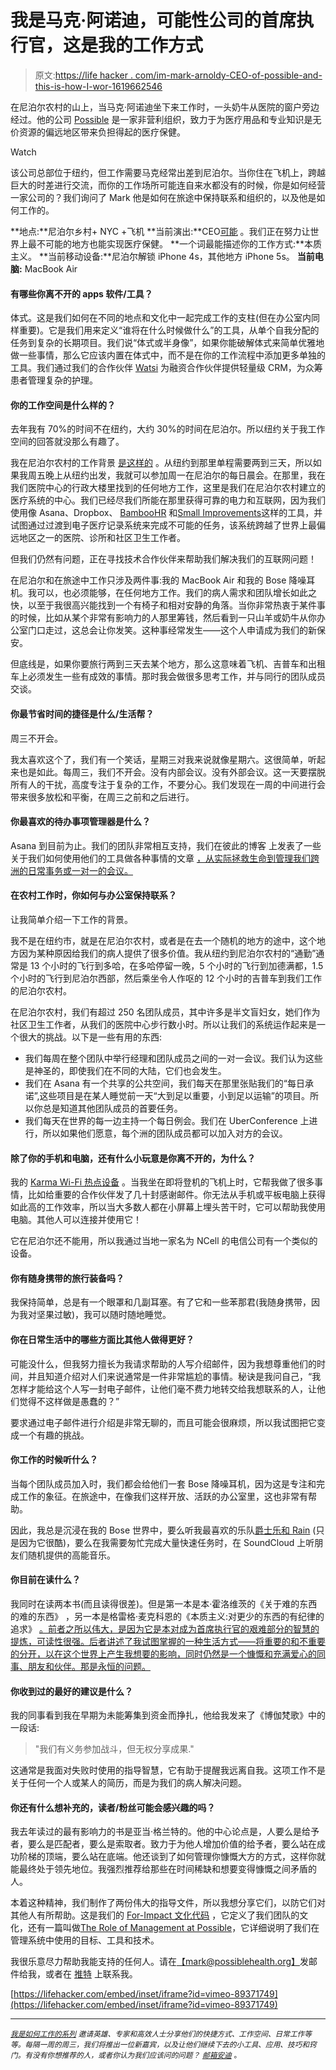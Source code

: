 # 我是马克·阿诺迪，可能性公司的首席执行官，这是我的工作方式

> 原文:[https://life hacker . com/im-mark-arnoldy-CEO-of-possible-and-this-is-how-I-wor-1619662546](https://lifehacker.com/im-mark-arnoldy-ceo-of-possible-and-this-is-how-i-wor-1619662546)

在尼泊尔农村的山上，当马克·阿诺迪坐下来工作时，一头奶牛从医院的窗户旁边经过。他的公司 [Possible](http://possiblehealth.org/) 是一家非营利组织，致力于为医疗用品和专业知识是无价资源的偏远地区带来负担得起的医疗保健。

Watch

该公司总部位于纽约，但工作需要马克经常出差到尼泊尔。当你住在飞机上，跨越巨大的时差进行交流，而你的工作场所可能连自来水都没有的时候，你是如何经营一家公司的？我们询问了 Mark 他是如何在旅途中保持联系和组织的，以及他是如何工作的。

**地点:**尼泊尔乡村+ NYC +飞机
**当前演出:**CEO[可能](http://www.possiblehealth.org/) 。我们正在努力让世界上最不可能的地方也能实现医疗保健。
**一个词最能描述你的工作方式:**本质主义。
**当前移动设备:**尼泊尔解锁 iPhone 4s，其他地方 iPhone 5s。
**当前电脑:** MacBook Air

#### **有哪些你离不开的 apps 软件/工具？**

体式。这是我们如何在不同的地点和文化中一起完成工作的支柱(但在办公室内同样重要)。它是我们用来定义“谁将在什么时候做什么”的工具，从单个自我分配的任务到复杂的长期项目。我们说“体式或半身像”，如果你能破解体式来简单优雅地做一些事情，那么它应该内置在体式中，而不是在你的工作流程中添加更多单独的工具。我们通过我们的合作伙伴 [Watsi](http://bit.ly/PossibleWatsi) 为融资合作伙伴提供轻量级 CRM，为众筹患者管理复杂的护理。

#### 你的工作空间是什么样的？

去年我有 70%的时间不在纽约，大约 30%的时间在尼泊尔。所以纽约关于我工作空间的回答就没那么有趣了。

我在尼泊尔农村的工作背景 [是这样的](http://bit.ly/bhclouds) 。从纽约到那里单程需要两到三天，所以如果我周五晚上从纽约出发，我就可以参加周一在尼泊尔的每日晨会。在那里，我在我们医院中心的行政大楼里找到的任何地方工作，这里是我们在尼泊尔农村建立的医疗系统的中心。我们已经尽我们所能在那里获得可靠的电力和互联网，因为我们使用像 Asana、Dropbox、 [BambooHR](http://www.bamboohr.com/) 和[Small Improvements](https://www.small-improvements.com/)这样的工具，并试图通过过渡到电子医疗记录系统来完成不可能的任务，该系统跨越了世界上最偏远地区之一的医院、诊所和社区卫生工作者。

但我们仍然有问题，正在寻找技术合作伙伴来帮助我们解决我们的互联网问题！

在尼泊尔和在旅途中工作只涉及两件事:我的 MacBook Air 和我的 Bose 降噪耳机。我可以，也必须能够，在任何地方工作。我们的病人需求和团队增长如此之快，以至于我很高兴能找到一个有椅子和相对安静的角落。当你非常热衷于某件事的时候，比如从某个非常有影响力的人那里筹钱，然后看到一只山羊或奶牛从你办公室门口走过，这总会让你发笑。这种事经常发生——这个人申请成为我们的新保安。

但底线是，如果你要旅行两到三天去某个地方，那么这意味着飞机、吉普车和出租车上必须发生一些有成效的事情。那时我会做很多思考工作，并与同行的团队成员交谈。

#### 你最节省时间的捷径是什么/生活帮？

周三不开会。

我太喜欢这个了，我们有一个笑话，星期三对我来说就像星期六。这很简单，听起来也是如此。每周三，我们不开会。没有内部会议。没有外部会议。这一天要摆脱所有人的干扰，高度专注于复杂的工作，不要分心。我们发现在一周的中间进行会带来很多放松和平衡，在周三之前和之后进行。

#### 你最喜欢的待办事项管理器是什么？

Asana 到目前为止。我们的团队非常相互支持，我们在彼此的博客 上发表了一些关于我们如何使用他们的工具做各种事情的文章 [，从实际拯救生命到管理我们跨洲的日常事务或一对一的会议。](http://possiblehealth.org/blog/asana-management-technology-nepal/)

#### 在农村工作时，你如何与办公室保持联系？

让我简单介绍一下工作的背景。

我不是在纽约市，就是在尼泊尔农村，或者是在去一个随机的地方的途中，这个地方因为某种原因给我们的病人提供了很多价值。我从纽约到尼泊尔农村的“通勤”通常是 13 个小时的飞行到多哈，在多哈停留一晚，5 个小时的飞行到加德满都，1.5 个小时的飞行到尼泊尔西部，然后乘坐令人作呕的 12 个小时的吉普车到我们工作的尼泊尔农村。

在尼泊尔农村，我们有超过 250 名团队成员，其中许多是半文盲妇女，她们作为社区卫生工作者，从我们的医院中心步行数小时。所以让我们的系统运作起来是一个很大的挑战。以下是一些有用的东西:

*   我们每周在整个团队中举行经理和团队成员之间的一对一会议。我们认为这些是神圣的，即使我们在不同的大陆，它们也会发生。
*   我们在 Asana 有一个共享的公共空间，我们每天在那里张贴我们的“每日承诺”,这些项目是在某人睡觉前一天“大到足以重要，小到足以运输”的项目。所以你总是知道其他团队成员的首要任务。
*   我们每天在世界的每一边主持一个每日例会。我们在 UberConference 上进行，所以如果他们愿意，每个洲的团队成员都可以加入对方的会议。

#### 除了你的手机和电脑，还有什么小玩意是你离不开的，为什么？

我的 [Karma Wi-Fi 热点设备](https://lifehacker.com/five-best-mobile-hotspots-1523254435) 。当我坐在即将登机的飞机上时，它帮我做了很多事情，比如给重要的合作伙伴发了几十封感谢邮件。你无法从手机或平板电脑上获得如此高的工作效率，所以当大多数人都在小屏幕上埋头苦干时，它可以帮助我使用电脑。其他人可以连接并使用它！

它在尼泊尔还不能用，所以我通过当地一家名为 NCell 的电信公司有一个类似的设备。

#### 你有随身携带的旅行装备吗？

我保持简单，总是有一个眼罩和几副耳塞。有了它和一些苯那君(我随身携带，因为我对坚果过敏)，我可以随时随地睡觉。

#### 你在日常生活中的哪些方面比其他人做得更好？

可能没什么，但我努力擅长为我请求帮助的人写介绍邮件，因为我想尊重他们的时间，并且知道介绍对人们来说通常是一件非常尴尬的事情。秘诀是我问自己，“我怎样才能给这个人写一封电子邮件，让他们毫不费力地转交给我想联系的人，让他们觉得不这样做是愚蠢的？”

要求通过电子邮件进行介绍是非常无聊的，而且可能会很麻烦，所以我试图把它变成一个有趣的挑战。

#### 你工作的时候听什么？

当每个团队成员加入时，我们都会给他们一套 Bose 降噪耳机，因为这是专注和完成工作的象征。在旅途中，在像我们这样开放、活跃的办公室里，这也非常有帮助。

因此，我总是沉浸在我的 Bose 世界中，要么听我最喜欢的乐队[爵士乐和 Rain](http://jazzandrain.com/) (只是因为它很酷)，要么在我需要匆忙完成大量快速任务时，在 SoundCloud 上听朋友们随机提供的高能音乐。

#### 你目前在读什么？

我同时在读两本书(而且读得很差)。但是第一本是本·霍洛维茨的《关于难的东西的难的东西》 ，另一本是格雷格·麦克科恩的《本质主义:对更少的东西的有纪律的追求》 [。前者之所以伟大，是因为它是本对成为首席执行官的艰难部分的智慧的提炼，可读性很强。后者讲述了我试图掌握的一种生活方式——将重要的和不重要的分开，以在这个世界上产生我想要的影响，同时仍然是一个慷慨和充满爱心的同事、朋友和伙伴。那是永恒的问题。](http://www.amazon.com/Essentialism-The-Disciplined-Pursuit-Less/dp/0804137382?asc_campaign=InlineText&asc_refurl=https://lifehacker.com/im-mark-arnoldy-ceo-of-possible-and-this-is-how-i-wor-1619662546&asc_source=&tag=kinjalifehackerlink-20)

#### 你收到过的最好的建议是什么？

我的同事看到我在早期为未能筹集到资金而挣扎，他给我发来了《博伽梵歌》中的一段话:

> "我们有义务参加战斗，但无权分享成果."

这通常是我面对失败时使用的指导智慧，它有助于提醒我远离自我。这项工作不是关于任何一个人或某人的简历，而是为我们的病人解决问题。

#### 你还有什么想补充的，读者/粉丝可能会感兴趣的吗？

我去年读过的最有影响力的书是亚当·格兰特的。他的中心论点是，人要么是给予者，要么是匹配者，要么是索取者。致力于为他人增加价值的给予者，要么站在成功阶梯的顶端，要么站在底端。他还谈到了如何管理你慷慨大方的方式，这样你就能最终处于领先地位。我强烈推荐给那些在时间稀缺和想要变得慷慨之间矛盾的人。

本着这种精神，我们制作了两份伟大的指导文件，所以我想分享它们，以防它们对其他人有所帮助。这是我们的 [For-Impact 文化代码](http://bit.ly/possibleculture) ，它定义了我们团队的文化，还有一篇叫做[The Role of Management at Possible](http://bit.ly/2014mgmtrole)，它详细说明了我们在管理系统中使用的目标、工具和技术。

我很乐意尽力帮助我能支持的任何人。请在[【mark@possiblehealth.org】](mailto:mark@possiblehealth.org)发邮件给我，或者在 [推特](http://www.twitter.com/markarnoldy) 上联系我。

 [https://lifehacker.com/embed/inset/iframe?id=vimeo-89371749](https://lifehacker.com/embed/inset/iframe?id=vimeo-89371749) 

* * *

<small></small>*[<small>*我是如何工作的系列*</small>](http://lifehacker.com/how-i-work/) <small>*邀请英雄、专家和高效人士分享他们的快捷方式、工作空间、日常工作等等。每隔一周的周三，我们将推出一位新嘉宾，以及让他们继续下去的小工具、应用、技巧和窍门。有没有你想推荐的人，或者你认为我们应该问的问题？*</small> [<small>*邮箱安迪*</small>](mailto:andy@lifehacker.com) <small>*。*</small>*